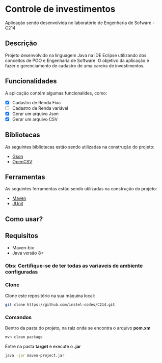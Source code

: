 # Controle de investimentos
Aplicação sendo desenvolvida no laboratório de Engenharia de Sofware - C214

## Descrição
Projeto desenvolvido na linguagem Java na IDE Eclipse utilizando dos conceitos de POO e Engenharia de Software. O objetivo da aplicação é fazer o gerenciamento de cadastro de uma careira de investimentos.

## Funcionalidades
A aplicação contém algumas funcionalides, como:
  - [X] Cadastro de Renda Fixa
  - [ ] Cadastro de Renda variável
  - [X] Gerar um arquivo Json
  - [X] Gerar um arquivo CSV

## Bibliotecas
As seguintes bibliotecas estão sendo utilizadas na construção do projeto:
  - [Gson](https://mvnrepository.com/artifact/com.google.code.gson/gson)
  - [OpenCSV](https://mvnrepository.com/artifact/com.opencsv/opencsv)

## Ferramentas
As seguintes ferramentas estão sendo utilizadas na construção do projeto:
  - [Maven](https://maven.apache.org/)
  - [JUnit](https://junit.org/)
## Como usar?

## Requisitos
  - Maven-bix
  - Java versão 8+
  ### Obs: Certifique-se de ter todas as variaveis de ambiente configuradas
  
  ### Clone
  Clone este repositório na sua máquina local:
  ```sh 
  git clone https://github.com/inatel-codes/C214.git
  ```
  
  ### Comandos
  Dentro da pasta do projeto, na raiz onde se encontra o arquivo **pom.xm**
  ```sh 
  mvn clean package
  ```
  Entre na pasta **target** e execute o **.jar**
  ```sh 
  java -jar maven-project.jar
  ```
